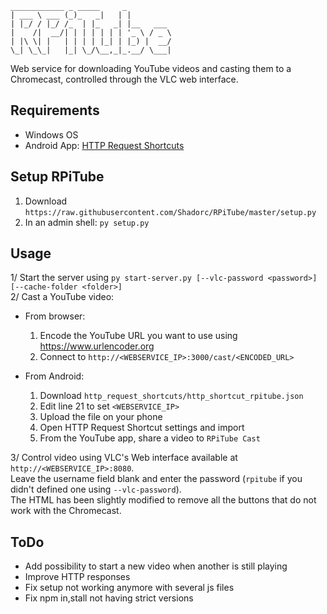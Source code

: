 ```text
____________ _ _____     _          
| ___ \ ___ (_)_   _|   | |         
| |_/ / |_/ /_  | |_   _| |__   ___ 
|    /|  __/| | | | | | | '_ \ / _ \
| |\ \| |   | | | | |_| | |_) |  __/
\_| \_\_|   |_| \_/\__,_|_.__/ \___|  
```
Web service for downloading YouTube videos and casting them to a Chromecast, controlled through the VLC web interface.

## Requirements
- Windows OS
- Android App: [HTTP Request Shortcuts](https://play.google.com/store/apps/details?id=ch.rmy.android.http_shortcuts)

## Setup RPiTube
1. Download `https://raw.githubusercontent.com/Shadorc/RPiTube/master/setup.py`
2. In an admin shell: `py setup.py`

## Usage
1/ Start the server using `py start-server.py [--vlc-password <password>] [--cache-folder <folder>]`  
2/ Cast a YouTube video:
- From browser: 
  1. Encode the YouTube URL you want to use using https://www.urlencoder.org
  2. Connect to `http://<WEBSERVICE_IP>:3000/cast/<ENCODED_URL>`  
  
- From Android:
  1. Download `http_request_shortcuts/http_shortcut_rpitube.json`
  2. Edit line 21 to set `<WEBSERVICE_IP>`
  3. Upload the file on your phone
  4. Open HTTP Request Shortcut settings and import 
  5. From the YouTube app, share a video to `RPiTube Cast`

3/ Control video using VLC's Web interface available at `http://<WEBSERVICE_IP>:8080`.  
Leave the username field blank and enter the password (`rpitube` if you didn't defined one using `--vlc-password`).  
The HTML has been slightly modified to remove all the buttons that do not work with the Chromecast.

## ToDo
- Add possibility to start a new video when another is still playing
- Improve HTTP responses
- Fix setup not working anymore with several js files
- Fix npm in,stall not having strict versions